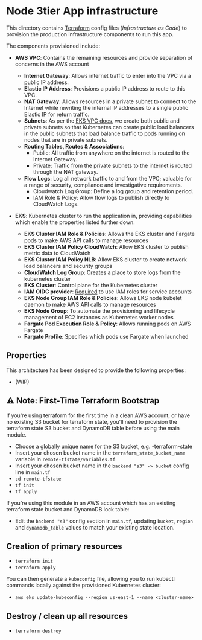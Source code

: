 # Node 3tier App infrastructure 

This directory contains [Terraform](https://www.terraform.io) config files (_Infrastructure as Code_) to provision the production infrastructure components to run this app.

The components provisioned include:
- **AWS VPC**: Contains the remaining resources and provide separation of concerns in the AWS account
  - **Internet Gateway**: Allows internet traffic to enter into the VPC via a public IP address.
  - **Elastic IP Address**: Provisions a public IP address to route to this VPC.
  - **NAT Gateway**: Allows resources in a private subnet to connect to the Internet while rewriting the internal IP addresses to a single public Elastic IP for return traffic. 
  - **Subnets**: As per the [EKS VPC docs](https://docs.aws.amazon.com/eks/latest/userguide/network_reqs.html), we create both public and private subnets so that Kubernetes can create public load balancers in the public subnets that load balance traffic to pods running on nodes that are in private subnets.
  - **Routing Tables, Routes & Associations**:
    - Public: All traffic from anywhere on the internet is routed to the Internet Gateway.
    - Private: Traffic from the private subnets to the internet is routed through the NAT gateway.
  - **Flow Logs**: Log all network traffic to and from the VPC; valuable for a range of security, compliance and investigative requirements.
    - Cloudwatch Log Group: Define a log group and retention period.
    - IAM Role & Policy: Allow flow logs to publish directly to CloudWatch Logs.


- **EKS**: Kubernetes cluster to run the application in, providing capabilities which enable the properties listed further down.
  - **EKS Cluster IAM Role & Policies**: Allows the EKS cluster and Fargate pods to make AWS API calls to manage resources
  - **EKS Cluster IAM Policy CloudWatch**: Allow EKS cluster to publish metric data to CloudWatch
  - **EKS Cluster IAM Policy NLB**: Allow EKS cluster to create network load balancers and security groups
  - **CloudWatch Log Group**: Creates a place to store logs from the kubernetes cluster
  - **EKS Cluster**: Control plane for the Kubernetes cluster
  - **IAM OIDC provider**: [Required](https://docs.aws.amazon.com/eks/latest/userguide/enable-iam-roles-for-service-accounts.html) to use IAM roles for service accounts
  - **EKS Node Group IAM Role & Policies**: Allows EKS node kubelet daemon to make AWS API calls to manage resources
  - **EKS Node Group**: To automate the provisioning and lifecycle management of EC2 instances as Kubernetes worker nodes
  - **Fargate Pod Execution Role & Policy**: Allows running pods on AWS Fargate
  - **Fargate Profile**: Specifies which pods use Fargate when launched

## Properties

This architecture has been designed to provide the following properties:
- (WIP)

## ⚠️ Note: First-Time Terraform Bootstrap

If you're using terraform for the first time in a clean AWS account, or have no existing S3 bucket for terraform state, you'll need to provision the terraform state S3 bucket and DynamoDB table before using the main module.

- Choose a globally unique name for the S3 bucket, e.g. <AWS account alias>-terraform-state
- Insert your chosen bucket name in the `terraform_state_bucket_name` variable in `remote-tfstate/variables.tf`
- Insert your chosen bucket name in the `backend "s3" -> bucket` config line in `main.tf`
- `cd remote-tfstate`
- `tf init`
- `tf apply`

If you're using this module in an AWS account which has an existing terraform state bucket and DynamoDB lock table:
- Edit the `backend "s3"` config section in `main.tf`, updating `bucket`, `region` and `dynamodb_table` values to match your existing state location.

## Creation of primary resources
- `terraform init`
- `terraform apply`

You can then generate a `kubeconfig` file, allowing you to run kubectl commands locally against the provisioned Kubernetes cluster:
- `aws eks update-kubeconfig --region us-east-1 --name <cluster-name>`

## Destroy / clean up all resources 
- `terraform destroy`
